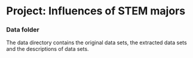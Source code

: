# Project: Influences of STEM majors
### Data folder

The data directory contains the original data sets, the extracted data sets and the descriptions of data sets.  
